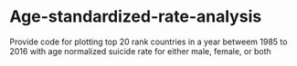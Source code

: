 # Age-standardized-rate-analysis
Provide code for plotting top 20 rank countries in a year betweem 1985 to 2016 with age normalized suicide rate for either male, female, or both  
